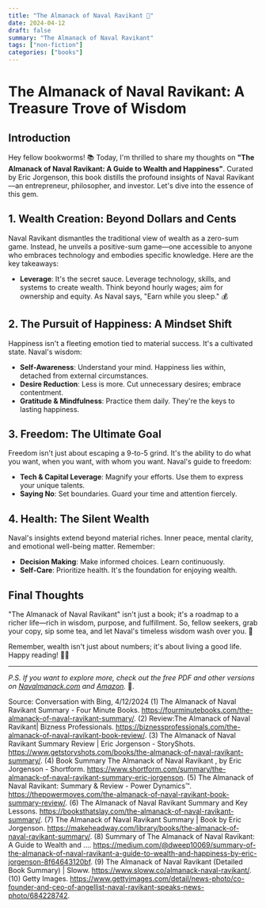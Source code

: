 ```yaml
---
title: "The Almanack of Naval Ravikant 📖"
date: 2024-04-12
draft: false
summary: "The Almanack of Naval Ravikant"
tags: ["non-fiction"]
categories: ["books"]
---
```


# **The Almanack of Naval Ravikant**: A Treasure Trove of Wisdom

## Introduction

Hey fellow bookworms! 📚 Today, I'm thrilled to share my thoughts on **"The Almanack of Naval Ravikant: A Guide to Wealth and Happiness"**. Curated by Eric Jorgenson, this book distills the profound insights of Naval Ravikant—an entrepreneur, philosopher, and investor. Let's dive into the essence of this gem.

## **1. Wealth Creation: Beyond Dollars and Cents**

Naval Ravikant dismantles the traditional view of wealth as a zero-sum game. Instead, he unveils a positive-sum game—one accessible to anyone who embraces technology and embodies specific knowledge. Here are the key takeaways:

- **Leverage**: It's the secret sauce. Leverage technology, skills, and systems to create wealth. Think beyond hourly wages; aim for ownership and equity. As Naval says, "Earn while you sleep." 💰

## **2. The Pursuit of Happiness: A Mindset Shift**

Happiness isn't a fleeting emotion tied to material success. It's a cultivated state. Naval's wisdom:

- **Self-Awareness**: Understand your mind. Happiness lies within, detached from external circumstances.
- **Desire Reduction**: Less is more. Cut unnecessary desires; embrace contentment.
- **Gratitude & Mindfulness**: Practice them daily. They're the keys to lasting happiness.

## **3. Freedom: The Ultimate Goal**

Freedom isn't just about escaping a 9-to-5 grind. It's the ability to do what you want, when you want, with whom you want. Naval's guide to freedom:

- **Tech & Capital Leverage**: Magnify your efforts. Use them to express your unique talents.
- **Saying No**: Set boundaries. Guard your time and attention fiercely.

## **4. Health: The Silent Wealth**

Naval's insights extend beyond material riches. Inner peace, mental clarity, and emotional well-being matter. Remember:

- **Decision Making**: Make informed choices. Learn continuously.
- **Self-Care**: Prioritize health. It's the foundation for enjoying wealth.

## **Final Thoughts**

"The Almanack of Naval Ravikant" isn't just a book; it's a roadmap to a richer life—rich in wisdom, purpose, and fulfillment. So, fellow seekers, grab your copy, sip some tea, and let Naval's timeless wisdom wash over you. 🌟

Remember, wealth isn't just about numbers; it's about living a good life. Happy reading! 📖✨

---

*P.S. If you want to explore more, check out the free PDF and other versions on [Navalmanack.com](https://navalmanack.com/) and [Amazon](https://www.amazon.com/Almanack-Naval-Ravikant-Wealth-Happiness/dp/0999736404).* 🚀.

Source: Conversation with Bing, 4/12/2024
(1) The Almanack of Naval Ravikant Summary - Four Minute Books. https://fourminutebooks.com/the-almanack-of-naval-ravikant-summary/.
(2) Review:The Almanack of Naval Ravikant| Bizness Professionals. https://biznessprofessionals.com/the-almanack-of-naval-ravikant-book-review/.
(3) The Almanack of Naval Ravikant Summary Review | Eric Jorgenson - StoryShots. https://www.getstoryshots.com/books/the-almanack-of-naval-ravikant-summary/.
(4) Book Summary The Almanack of Naval Ravikant , by Eric Jorgenson - Shortform. https://www.shortform.com/summary/the-almanack-of-naval-ravikant-summary-eric-jorgenson.
(5) The Almanack of Naval Ravikant: Summary & Review - Power Dynamics™. https://thepowermoves.com/the-almanack-of-naval-ravikant-book-summary-review/.
(6) The Almanack of Naval Ravikant Summary and Key Lessons. https://booksthatslay.com/the-almanack-of-naval-ravikant-summary/.
(7) The Almanack of Naval Ravikant Summary | Book by Eric Jorgenson. https://makeheadway.com/library/books/the-almanack-of-naval-ravikant-summary/.
(8) Summary of The Almanack of Naval Ravikant: A Guide to Wealth and .... https://medium.com/@dweep10069/summary-of-the-almanack-of-naval-ravikant-a-guide-to-wealth-and-happiness-by-eric-jorgenson-8f64643120bf.
(9) The Almanack of Naval Ravikant (Detailed Book Summary) | Sloww. https://www.sloww.co/almanack-naval-ravikant/.
(10) Getty Images. https://www.gettyimages.com/detail/news-photo/co-founder-and-ceo-of-angellist-naval-ravikant-speaks-news-photo/684228742.